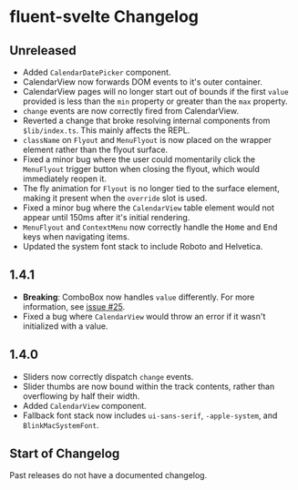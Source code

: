 # fluent-svelte Changelog

## Unreleased
- Added `CalendarDatePicker` component.
- CalendarView now forwards DOM events to it's outer container.
- CalendarView pages will no longer start out of bounds if the first `value` provided is less than the `min` property or greater than the `max` property.
- `change` events are now correctly fired from CalendarView.
- Reverted a change that broke resolving internal components from `$lib/index.ts`. This mainly affects the REPL.
- `className` on `Flyout` and `MenuFlyout` is now placed on the wrapper element rather than the flyout surface.
- Fixed a minor bug where the user could momentarily click the `MenuFlyout` trigger button when closing the flyout, which would immediately reopen it.
- The fly animation for `Flyout` is no longer tied to the surface element, making it present when the `override` slot is used.
- Fixed a minor bug where the `CalendarView` table element would not appear until 150ms after it's initial rendering.
- `MenuFlyout` and `ContextMenu` now correctly handle the <kbd>Home</kbd> and <kbd>End</kbd> keys when navigating items.
- Updated the system font stack to include Roboto and Helvetica.

## 1.4.1
- **Breaking**: ComboBox now handles `value` differently. For more information, see [issue #25](https://github.com/Tropix126/fluent-svelte/issues/25).
- Fixed a bug where `CalendarView` would throw an error if it wasn't initialized with a value.

## 1.4.0
- Sliders now correctly dispatch `change` events.
- Slider thumbs are now bound within the track contents, rather than overflowing by half their width.
- Added `CalendarView` component.
- Fallback font stack now includes `ui-sans-serif`, `-apple-system`, and `BlinkMacSystemFont`.

## Start of Changelog
Past releases do not have a documented changelog.
